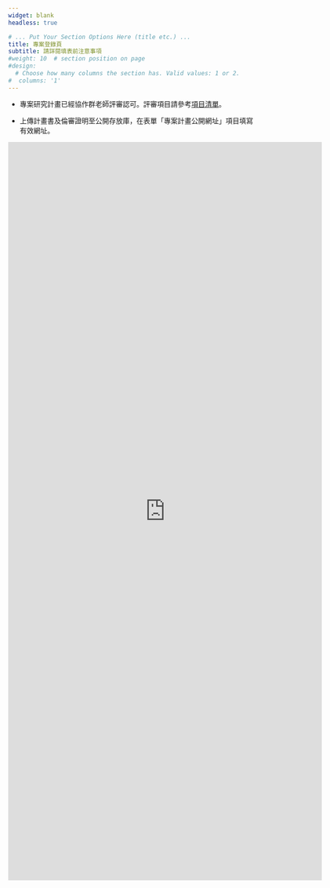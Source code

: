```yaml
---
widget: blank
headless: true

# ... Put Your Section Options Here (title etc.) ...
title: 專案登錄頁
subtitle: 請詳閱填表前注意事項
#weight: 10  # section position on page
#design:
  # Choose how many columns the section has. Valid values: 1 or 2.
#  columns: '1'
---
```


- 專案研究計畫已經協作群老師評審認可。評審項目請參考[項目清單](https://docs.google.com/document/d/114HkFHS-08TAJlfzHmpxOpUAfK5RMUJzPt7If4j7Ed0/edit#heading=h.l6omgtu667xn)。
<!---
- 經認可的計畫書封面請加註「TCPSR approved」浮水印。
--->
- 上傳計畫書及倫審證明至公開存放庫，在表單「專案計畫公開網址」項目填寫有效網址。


<iframe src="https://docs.google.com/forms/d/e/1FAIpQLSdJImVVR8eLpEEWOTgwXnNVfcfUs9YggPcNRBdJ4TeW-9TPFA/viewform?embedded=true" width="640" height="1506" frameborder="0" marginheight="0" marginwidth="0">載入中…</iframe>